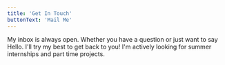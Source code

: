 ```yaml
---
title: 'Get In Touch'
buttonText: 'Mail Me'
---
```


My inbox is always open. Whether you have a question or just want to say Hello. I'll try my best to get back to you! I'm actively looking for summer internships and part time projects.
